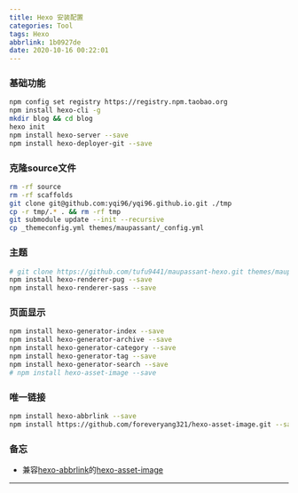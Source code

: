 ```yaml
---
title: Hexo 安装配置
categories: Tool
tags: Hexo
abbrlink: 1b0927de
date: 2020-10-16 00:22:01
---
```

### 基础功能
  ```sh
  npm config set registry https://registry.npm.taobao.org
  npm install hexo-cli -g
  mkdir blog && cd blog
  hexo init
  npm install hexo-server --save
  npm install hexo-deployer-git --save
  ```

### 克隆source文件
  ```sh
  rm -rf source
  rm -rf scaffolds
  git clone git@github.com:yqi96/yqi96.github.io.git ./tmp
  cp -r tmp/.* . && rm -rf tmp
  git submodule update --init --recursive
  cp _themeconfig.yml themes/maupassant/_config.yml
  ```

### 主题

  ```sh
  # git clone https://github.com/tufu9441/maupassant-hexo.git themes/maupassant
  npm install hexo-renderer-pug --save
  npm install hexo-renderer-sass --save
  ```

### 页面显示

  ```sh
  npm install hexo-generator-index --save
  npm install hexo-generator-archive --save
  npm install hexo-generator-category --save
  npm install hexo-generator-tag --save
  npm install hexo-generator-search --save
  # npm install hexo-asset-image --save
  ```

### 唯一链接

  ```sh
  npm install hexo-abbrlink --save
  npm install https://github.com/foreveryang321/hexo-asset-image.git --save
  ```

### 备忘

  - 兼容[hexo-abbrlink](https://github.com/Rozbo/hexo-abbrlink)的[hexo-asset-image](https://github.com/foreveryang321/hexo-asset-image)

---

